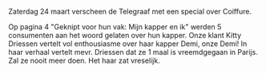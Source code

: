 

Zaterdag 24 maart verscheen de Telegraaf met een special over Coiffure.

Op pagina 4 "Geknipt voor hun vak: Mijn kapper en ik" werden 5 consumenten aan het woord gelaten over hun kapper. Onze klant Kitty Driessen vertelt vol enthousiasme over haar kapper Demi, onze Demi! In haar verhaal vertelt mevr. Driessen dat ze 1 maal is vreemdgegaan in Parijs. Zal ze nooit meer doen. Het haar zat vreselijk.